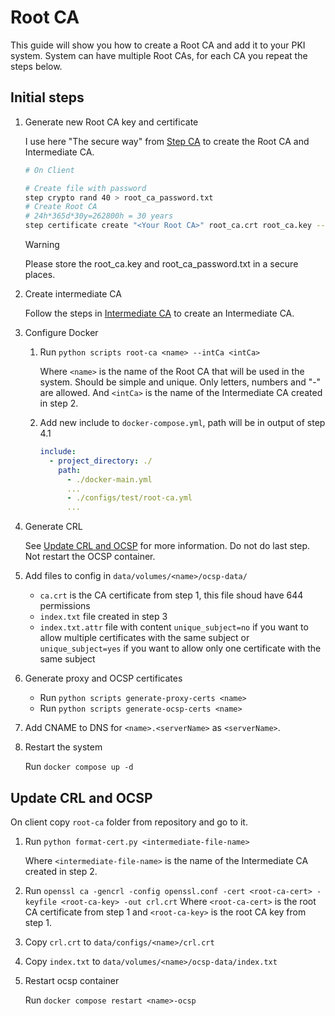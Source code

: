 # Root CA

This guide will show you how to create a Root CA and add it to your PKI system.
System can have multiple Root CAs, for each CA you repeat the steps below.

## Initial steps

1. Generate new Root CA key and certificate

    I use here "The secure way" from [Step CA](https://smallstep.com/docs/tutorials/intermediate-ca-new-ca/) to create the Root CA and Intermediate CA.

    ```bash
    # On Client

    # Create file with password
    step crypto rand 40 > root_ca_password.txt
    # Create Root CA
    # 24h*365d*30y=262800h = 30 years
    step certificate create "<Your Root CA>" root_ca.crt root_ca.key --profile root-ca --not-after 262800h --password-file root_ca_password.txt
    ```

    > [!WARNING]
    > Please store the root_ca.key and root_ca_password.txt in a secure places.

2. Create intermediate CA

    Follow the steps in [Intermediate CA](./intermediate-ca.md) to create an Intermediate CA.

3. Configure Docker

    1. Run `python scripts root-ca <name> --intCa <intCa>`

        Where `<name>` is the name of the Root CA that will be used in the system. Should be simple and unique. Only letters, numbers and "-" are allowed.
        And `<intCa>` is the name of the Intermediate CA created in step 2. 

    2. Add new include to `docker-compose.yml`, path will be in output of step 4.1
        ```yaml
        include:
          - project_directory: ./
            path: 
              - ./docker-main.yml
              ...
              - ./configs/test/root-ca.yml
              ...
        ```

4. Generate CRL

    See [Update CRL and OCSP](#update-crl-and-ocsp) for more information.
    Do not do last step. Not restart the OCSP container.

5. Add files to config in `data/volumes/<name>/ocsp-data/`

    - `ca.crt` is the CA certificate from step 1, this file shoud have 644 permissions
    - `index.txt` file created in step 3
    - `index.txt.attr` file with content `unique_subject=no` if you want to allow multiple certificates with the same subject or `unique_subject=yes` if you want to allow only one certificate with the same subject

6. Generate proxy and OCSP certificates

    - Run `python scripts generate-proxy-certs <name>`
    - Run `python scripts generate-ocsp-certs <name>`

7. Add CNAME to DNS for `<name>.<serverName>` as `<serverName>`.

8. Restart the system

    Run `docker compose up -d`


## Update CRL and OCSP

On client copy `root-ca` folder from repository and go to it.

1. Run `python format-cert.py <intermediate-file-name>`

    Where `<intermediate-file-name>` is the name of the Intermediate CA created in step 2. 

2. Run `openssl ca -gencrl -config openssl.conf -cert <root-ca-cert> -keyfile <root-ca-key> -out crl.crt`
    Where `<root-ca-cert>` is the root CA certificate from step 1 and `<root-ca-key>` is the root CA key from step 1.

3. Copy `crl.crt` to `data/configs/<name>/crl.crt`
4. Copy `index.txt` to `data/volumes/<name>/ocsp-data/index.txt`
5. Restart ocsp container

    Run `docker compose restart <name>-ocsp`